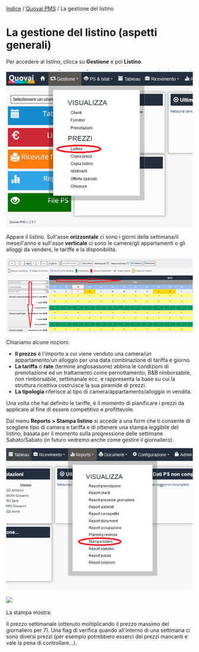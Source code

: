 
[Indice](index.md) / [Quovai PMS](quovai-pms-it.md) / La gestione del listino

# La gestione del listino (aspetti generali)

Per accedere al listino, clicca su **Gestione** e poi **Listino**.

![](images/gestione-listino-001.png)
 
Appare il listino. Sull'asse **orizzontale** ci sono i giorni della settimana/il mese/l'anno e sull'asse **verticale** ci sono le camere/gli appartamenti o gli alloggi da vendere, le tariffe e la disponibilità.

![](images/gestione-listino-002.png)
 
Chiariamo alcune nozioni: 

 - **Il prezzo** è l'importo a cui viene venduto una camera/un appartamento/un alloggio per una data combinazione di tariffa e giorno. 
 - **La tariffa** o **rate** (termine anglosassone) abbina le condizioni di prenotazione ed un trattamento come pernottamento, B&B rimborsabile, non rimborsabile, settimanale ecc. e rappresenta la base su cui la struttura ricettiva costruisce la sua piramide di prezzi.
 - **La tipologia** riferisce al tipo di camera/appartamento/alloggio in vendita.
 
Una volta che hai definito le tariffe, è il momento di pianificare i prezzi da applicare al fine di essere competitivo e profittevole.

Dal menu **Reports > Stampa listino** si accede a una form che ti consente di scegliere tipo di camera e tariffa e di ottenere una stampa leggibile del listino, basata per il momento sulla progressione delle settimane Sabato/Sabato (in futuro vedremo anche come gestire il giornaliero).

![](images/stampa-listino-001.png)

![](images/stampa-listino-003.png)

La stampa mostra:

Il prezzo settimanale (ottenuto moltiplicando il prezzo massimo del giornaliero per 7).
Una flag di verifica quando all'interno di una settimana ci sono diversi prezzi (per esempio potrebbero esserci dei prezzi mancanti e vale la pena di controllare...).
 
 